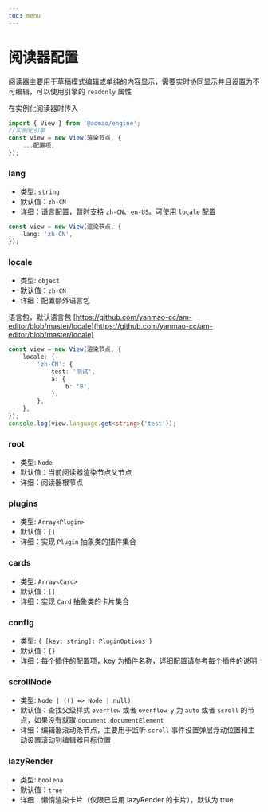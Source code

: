 ```yaml
---
toc: menu
---
```


# 阅读器配置

阅读器主要用于草稿模式编辑或单纯的内容显示，需要实时协同显示并且设置为不可编辑，可以使用引擎的 `readonly` 属性

在实例化阅读器时传入

```ts
import { View } from '@aomao/engine';
//实例化引擎
const view = new View(渲染节点, {
	...配置项,
});
```

### lang

-   类型: `string`
-   默认值：`zh-CN`
-   详细：语言配置，暂时支持 `zh-CN`、`en-US`。可使用 `locale` 配置

```ts
const view = new View(渲染节点, {
	lang: 'zh-CN',
});
```

### locale

-   类型: `object`
-   默认值：`zh-CN`
-   详细：配置额外语言包

语言包，默认语言包 [https://github.com/yanmao-cc/am-editor/blob/master/locale](https://github.com/yanmao-cc/am-editor/blob/master/locale)

```ts
const view = new View(渲染节点, {
	locale: {
		'zh-CN': {
			test: '测试',
			a: {
				b: 'B',
			},
		},
	},
});
console.log(view.language.get<string>('test'));
```

### root

-   类型: `Node`
-   默认值：当前阅读器渲染节点父节点
-   详细：阅读器根节点

### plugins

-   类型: `Array<Plugin>`
-   默认值：`[]`
-   详细：实现 `Plugin` 抽象类的插件集合

### cards

-   类型: `Array<Card>`
-   默认值：`[]`
-   详细：实现 `Card` 抽象类的卡片集合

### config

-   类型: `{ [key: string]: PluginOptions }`
-   默认值：`{}`
-   详细：每个插件的配置项，key 为插件名称，详细配置请参考每个插件的说明

### scrollNode

-   类型: `Node | (() => Node | null)`
-   默认值：查找父级样式 `overflow` 或者 `overflow-y` 为 `auto` 或者 `scroll` 的节点，如果没有就取 `document.documentElement`
-   详细：编辑器滚动条节点，主要用于监听 `scroll` 事件设置弹层浮动位置和主动设置滚动到编辑器目标位置

### lazyRender

-   类型: `boolena`
-   默认值：`true`
-   详细：懒惰渲染卡片（仅限已启用 lazyRender 的卡片），默认为 true
